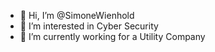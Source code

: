 - 👋 Hi, I’m @SimoneWienhold
- 👀 I’m interested in Cyber Security
- 🌱 I’m currently working for a Utility Company

<!---
SimoneWienhold/SimoneWienhold is a ✨ special ✨ repository because its `README.md` (this file) appears on your GitHub profile.
You can click the Preview link to take a look at your changes.
--->
